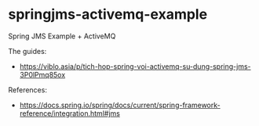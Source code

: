 # springjms-activemq-example
Spring JMS Example + ActiveMQ

The guides:
- https://viblo.asia/p/tich-hop-spring-voi-activemq-su-dung-spring-jms-3P0lPmq85ox

References:
- https://docs.spring.io/spring/docs/current/spring-framework-reference/integration.html#jms
